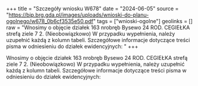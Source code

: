 +++
title = "Szczegóły wniosku W678"
date = "2024-06-05"
source = "https://bip.brg.gda.pl/images/uploads/wnioski-do-planu-ogolnego/w678_0b6cf3535e50.pdf"
tags = ["wnioski-ogolne"]
geolinks = []
raw = "Wnosimy o objęcie działek 163 nrobręb Bysewo 24 ROD. CEGIEŁKA strefą ziele 7 2. (Nieobowiązkowo) W przypadku wypełnienia, należy uzupełnić każdą z kolumn tabeli. Szczegółowe informacje dotyczące treści pisma w odniesieniu do działek ewidencyjnych: "
+++

Wnosimy o objęcie działek 163 nrobręb Bysewo 24 ROD. CEGIEŁKA strefą ziele
7 2. (Nieobowiązkowo) W przypadku wypełnienia, należy uzupełnić każdą z kolumn tabeli.
Szczegółowe informacje dotyczące treści pisma w odniesieniu do działek ewidencyjnych:



